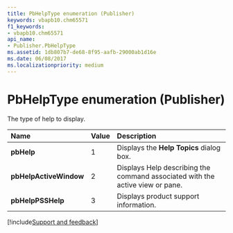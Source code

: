 ```yaml
---
title: PbHelpType enumeration (Publisher)
keywords: vbapb10.chm65571
f1_keywords:
- vbapb10.chm65571
api_name:
- Publisher.PbHelpType
ms.assetid: 1db807b7-de68-8f95-aafb-29000ab1d16e
ms.date: 06/08/2017
ms.localizationpriority: medium
---
```



# PbHelpType enumeration (Publisher)

The type of help to display.



|Name|Value|Description|
|:-----|:-----|:-----|
| **pbHelp**|1|Displays the **Help Topics** dialog box.|
| **pbHelpActiveWindow**|2|Displays Help describing the command associated with the active view or pane.|
| **pbHelpPSSHelp**|3|Displays product support information.|

[!include[Support and feedback](~/includes/feedback-boilerplate.md)]